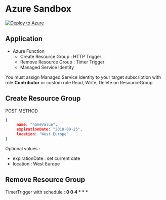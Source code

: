# Azure Sandbox

[![Deploy to Azure](https://aka.ms/deploytoazurebutton)](https://portal.azure.com/#create/Microsoft.Template/uri/https%3A%2F%2Fraw.githubusercontent.com%2Fwilfriedwoivre%2Fazure-sandbox-function%2Fmaster%2Fazuredeploy.json)

## Application

* Azure Function
    * Create Resource Group : HTTP Trigger
    * Remove Resource Group : Timer Trigger
    * Managed Service Identity

You must assign Managed Service Identity to your target subscription with role **Contributor** or custom role Read, Write, Delete on ResourceGroup

## Create Resource Group

POST METHOD
```json
{ 
     name: "nameValue", 
     expirationDate: "2018-09-25",
     location: "West Europe" 
}
```

Optional values : 
* expirationDate : set current date
* location : West Europe

## Remove Resource Group

TimerTrigger with schedule : __0 0 4 * * *__
